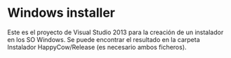 Windows installer
====================================
Este es el proyecto de Visual Studio 2013 para la creación de un instalador en los SO Windows. Se puede encontrar el resultado en la carpeta Instalador HappyCow/Release (es necesario ambos ficheros).
